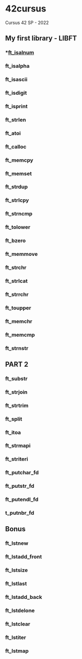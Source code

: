 # 42cursus
Cursus 42 SP - 2022

## __My first library - LIBFT__

### *[ft_isalnum](https://github.com/erico-au/42cursus/blob/main/libft/ft_isalnum.c)
### ft_isalpha
### ft_isascii
### ft_isdigit
### ft_isprint
### ft_strlen
### ft_atoi
### ft_calloc
### ft_memcpy
### ft_memset
### ft_strdup
### ft_strlcpy
### ft_strncmp
### ft_tolower
### ft_bzero
### ft_memmove
### ft_strchr
### ft_strlcat
### ft_strrchr
### ft_toupper
### ft_memchr
### ft_memcmp
### ft_strnstr

## __PART 2__

### ft_substr
### ft_strjoin
### ft_strtrim
### ft_split
### ft_itoa
### ft_strmapi
### ft_striteri
### ft_putchar_fd
### ft_putstr_fd
### ft_putendl_fd
### t_putnbr_fd

## __Bonus__

### ft_lstnew
### ft_lstadd_front
### ft_lstsize
### ft_lstlast
### ft_lstadd_back
### ft_lstdelone
### ft_lstclear
### ft_lstiter
### ft_lstmap